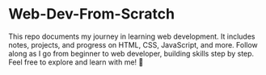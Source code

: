 # Web-Dev-From-Scratch
This repo documents my journey in learning web development. It includes notes, projects, and progress on HTML, CSS, JavaScript, and more. Follow along as I go from beginner to web developer, building skills step by step. Feel free to explore and learn with me! 🚀
